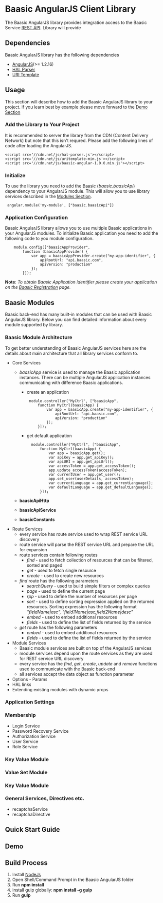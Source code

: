 # Baasic AngularJS Client Library

The Baasic AngularJS library provides integration access to the Baasic Service [REST API](https://api.baasic.com). Library will provide 

## Dependencies

Baasic AngularJS library has the following dependencies 

* [AngularJS](http://www.angularjs.org/)(>= 1.2.16)
* [HAL Parser](https://github.com/jasonaden/angular-hal)
* [URI Template](https://github.com/fxa/uritemplate-js)

## Usage

This section will describe how to add the Baasic AngularJS library to your project. If you learn best by example please move forward to the [Demo Section](#demo)

### Add the Library to Your Project

It is recommended to server the library from the CDN (Content Delivery Network) but note that this isn't requred. Please add the following lines of code after loading the AngularJS. 

    <script src='//cdn.net/js/hal-parser.js'></script>
    <script src='//cdn.net/js/uritemplate-min.js'></script>
	<script src='//cdn.net/js/baasic-angular-1.0.0.min.js'></script>

### Initialize

To use the library you need to add the Baasic (_baasic.baasicApi_) dependency to your AngularJS module. This will allow you to use library services described in the [Modules Section](#baasic-modules).

	 angular.module('my-module', ["baasic.baasicApi"])		

### Application Configuration

Baasic AngularJS library allows you to use multiple Baasic applications in your AngularJS modules. To initialize Baasic application you need to add the following code to you module configuration.

		module.config(["baasicAppProvider",
			function (baasicAppProvider) {
				var app = baasicAppProvider.create("my-app-identifier", {
                    apiRootUrl: "api.baasic.com",
                    apiVersion: "production"
                });
			}]);


**Note:** _To obtain Baasic Application Identifier please create your application on the [Baasic Registration](https://dashboard.baasic.com/register/) page._

## Baasic Modules

Baasic back-end has many built-in modules that can be used with Baasic AngularJS library. Below you can find detailed information about every module supported by library. 

### Baasic Module Architecture

To get better understanding of Baasic AngularJS services here are the details about main architecture that all library services conform to. 

* Core Services
	* _baasicApp_ service is used to manage the Baasic application instances. There can be multiple AngularJS application instances communicating with difference Baasic applications. 

		*  create an application 

				module.controller("MyCtrl", ["baasicApp",
					function MyCtrl(baasicApp) {
						var app = baasicApp.create("my-app-identifier", {
		                    apiRootUrl: "api.baasic.com",
		                    apiVersion: "production"
	                	});
					}]);   

		* get default application 

				module.controller("MyCtrl", ["baasicApp",
					function MyCtrl(baasicApp) {
						var app = baasicApp.get();
						var apiKey = app.get_apiKey();
						var apiURI = app.get_apiUrl();
						var accessToken = app.get_accessToken();
						app.update_accessToken(accessToken);
						var currentUser = app.get_user();
						app.set_user(userDetails, accessToken);
						var currentLanguage = app.get_currentLanguage();
						var defaultLanguage = app.get_defaultLanguage();
					}]);   

    
    
	* **baasicApiHttp**
	* **baasicApiService**
	* **baasicConstants**
* Route Services
	* every service has route service used to wrap REST service URL discovery 
	* route service will parse the REST service URL and prepare the URL for expansion 
	* route services contain following routes
		* _find_ - used to fetch collection of resources that can be filtered, sorted and paged
		* _get_ - used to fetch single resource
		* _create_ - used to create new resources
	* _find_ route has the following parameters
		* _searchQuery_ - used to build simple filters or complex queries
		* _page_ - used to define the current page
		* _rpp_ - used to define the number of resources per page
		* _sort_ - used to define sorting expression applied on the returned resources. Sorting expression has the following format _"fieldName|asc", "field1Name|asc,field2Name|desc"_
		* _embed_ - used to embed additional resources 
		* _fields_ - used to define the list of fields returned by the service  
	* _get_ route has the following parameters
		* _embed_ - used to embed additional resources 
		* _fields_ - used to define the list of fields returned by the service
* Module Services
	* Baasic module services are built on top of the AngularJS services 
	* module services depend upon the route services as they are used for REST service URL discovery
	* every service has the _find_, _get_, _create_, _update_ and _remove_ functions used to communicate with the Baasic back-end
	* all services accept the data object as function parameter 
* Options - Params
* HAL links
* Extending existing modules with dynamic props

### Application Settings 

### Membership

* Login Service
* Password Recovery Service
* Authorization Service
* User Service
* Role Service

### Key Value Module

### Value Set Module

### Key Value Module

### General Services, Directives etc.

* recaptchaService
* recaptchaDirective 

## Quick Start Guide

## Demo

## Build Process

1. Install [NodeJs](http://nodejs.org/download/)
2. Open Shell/Command Prompt in the Baasic AngularJS folder 
3. Run __npm install__
4. Install gulp globally: __npm install -g gulp__ 
5. Run __gulp__
